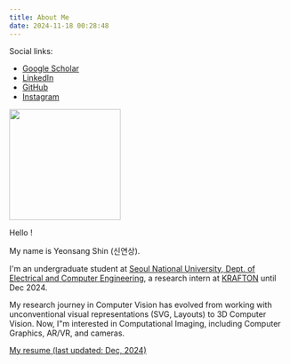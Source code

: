 ```yaml
---
title: About Me
date: 2024-11-18 00:28:48
---
```


<iconify-icon icon="mingcute:link-fill"></iconify-icon> Social links:
- [Google Scholar]()
- [LinkedIn](https://www.linkedin.com/in/yeonsangshin/)
- [GitHub](https://www.github.com/yxxshin)
- [Instagram](https://www.instagram.com/quiltedbyshin)

<img src="/images/yeonsang.jpeg" width="200">

Hello !

My name is Yeonsang Shin (신연상).

I'm an undergraduate student at [Seoul National University, Dept. of Electrical and Computer Engineering](https://ece.snu.ac.kr/en), a research intern at [KRAFTON](https://www.krafton.ai/en/) until Dec 2024.

My research journey in Computer Vision has evolved from working with unconventional visual representations (SVG, Layouts) to 3D Computer Vision. Now, I"m interested in Computational Imaging, including Computer Graphics, AR/VR, and cameras.

[My resume (last updated: Dec, 2024)](/pdf/YeonsangShin_CV_241202.pdf)
